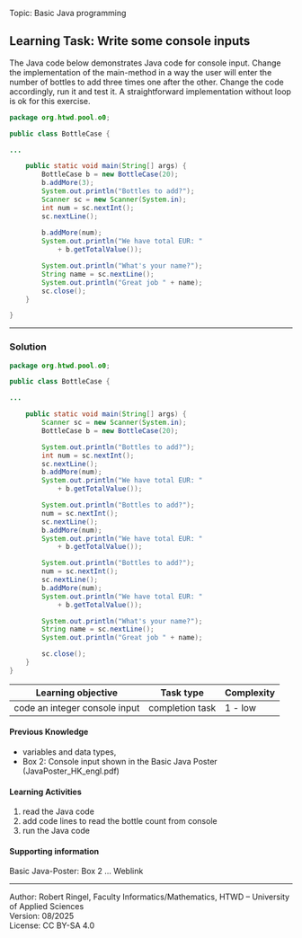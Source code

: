 Topic: Basic Java programming

## Learning Task: Write some console inputs

The Java code below demonstrates Java code for console input. Change the implementation of the main-method in a way the user will enter the number of bottles to add three times one after the other. Change the code accordingly, run it and test it. A straightforward implementation without loop is ok for this exercise.

``` java
package org.htwd.pool.o0;

public class BottleCase {

...

    public static void main(String[] args) {
        BottleCase b = new BottleCase(20);
        b.addMore(3);
        System.out.println("Bottles to add?");
        Scanner sc = new Scanner(System.in);
        int num = sc.nextInt();
        sc.nextLine();
        
        b.addMore(num);
        System.out.println("We have total EUR: " 
            + b.getTotalValue());

        System.out.println("What's your name?");
        String name = sc.nextLine();
        System.out.println("Great job " + name);
        sc.close();
    }

}
```

---------------------------------------

### Solution

``` java
package org.htwd.pool.o0;

public class BottleCase {

...

    public static void main(String[] args) {
        Scanner sc = new Scanner(System.in);
        BottleCase b = new BottleCase(20);

        System.out.println("Bottles to add?");
        int num = sc.nextInt();
        sc.nextLine();
        b.addMore(num);
        System.out.println("We have total EUR: " 
            + b.getTotalValue());

        System.out.println("Bottles to add?");
        num = sc.nextInt();
        sc.nextLine();
        b.addMore(num);
        System.out.println("We have total EUR: " 
            + b.getTotalValue());

        System.out.println("Bottles to add?");
        num = sc.nextInt();
        sc.nextLine();
        b.addMore(num);
        System.out.println("We have total EUR: " 
            + b.getTotalValue());

        System.out.println("What's your name?");
        String name = sc.nextLine();
        System.out.println("Great job " + name);

        sc.close();
    }
}
```

| **Learning objective**                           | **Task type**   | **Complexity** |
| ------------------------------------------------ | --------------- | -------------- |
| code an integer console input                    | completion task | 1 - low        |  

#### Previous Knowledge

- variables and data types,  
- Box 2: Console input shown in the Basic Java Poster (JavaPoster_HK_engl.pdf)  

#### Learning Activities

1) read the Java code
2) add code lines to read the bottle count from console
3) run the Java code

#### Supporting information

Basic Java-Poster: Box 2 ... Weblink

---------------------------------------
Author: Robert Ringel, Faculty Informatics/Mathematics, HTWD – University of Applied Sciences  
Version: 08/2025            
License: CC BY-SA 4.0
